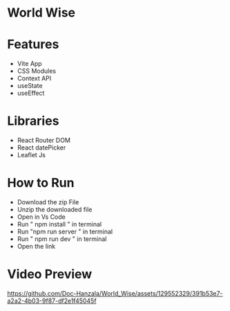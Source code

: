 # World Wise

# Features
- Vite App
- CSS Modules
- Context API
- useState
- useEffect

# Libraries
- React Router DOM
- React datePicker
- Leaflet Js
 
# How to Run
- Download the zip File
- Unzip the downloaded file
-  Open in Vs Code
-  Run " npm install " in terminal
-  Run "npm run server " in terminal
-  Run " npm run dev " in terminal
-  Open the link

 # Video Preview
 https://github.com/Doc-Hanzala/World_Wise/assets/129552329/391b53e7-a2a2-4b03-9f87-df2e1f45045f
